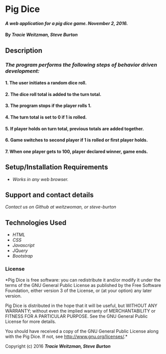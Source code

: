 # Pig Dice

#### _A web application for a pig dice game. November 2, 2016._

#### By _**Tracie Weitzman, Steve Burton**_

## Description

### _The program performs the following steps of behavior driven development:_

#### 1. The user initiates a random dice roll.

#### 2. The dice roll total is added to the turn total.

#### 3. The program stops if the player rolls 1.

#### 4. The turn total is set to 0 if 1 is rolled.

#### 5. If player holds on turn total, previous totals are added together.

#### 6. Game switches to second player if 1 is rolled or first player holds.

#### 7. When one player gets to 100, player declared winner, game ends.

## Setup/Installation Requirements

* _Works in any web browser._

## Support and contact details

_Contact us on Github at weitzwoman, or steve-burton_

## Technologies Used

* _HTML_
* _CSS_
* _Javascript_
* _JQuery_
* _Bootstrap_


### License

*Pig Dice is free software: you can redistribute it and/or modify
it under the terms of the GNU General Public License as published by
the Free Software Foundation, either version 3 of the License, or
(at your option) any later version.

Pig Dice is distributed in the hope that it will be useful,
but WITHOUT ANY WARRANTY; without even the implied warranty of
MERCHANTABILITY or FITNESS FOR A PARTICULAR PURPOSE. See the
GNU General Public License for more details.

You should have received a copy of the GNU General Public License
along with the Pig Dice. If not, see <http://www.gnu.org/licenses/>.*

Copyright (c) 2016 **_Tracie Weitzman, Steve Burton_**

